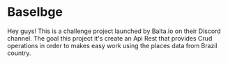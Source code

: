 # BaseIbge

Hey guys! This is a challenge project launched by Balta.io on their Discord channel.
The goal this project it's create an Api Rest that provides Crud operations in order to makes easy work using the places data from Brazil country.
